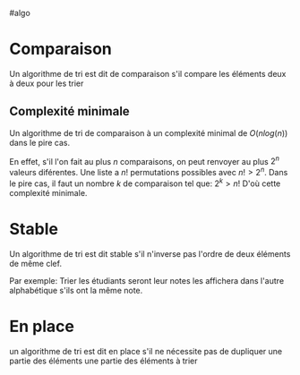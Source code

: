 #algo 
# Comparaison
Un algorithme de tri est dit de comparaison s'il compare les éléments deux à deux pour les trier

## Complexité minimale
Un algorithme de tri de comparaison à un complexité minimal de $O(nlog(n)$) dans le pire cas.

En effet, s'il l'on fait au plus $n$ comparaisons, on peut renvoyer au plus $2^n$ valeurs diférentes. Une liste a $n!$ permutations possibles avec $n! > 2^n$. Dans le pire cas, il faut un nombre $k$ de comparaison tel que: $2^k > n!$
D'où cette complexité minimale.

# Stable
Un algorithme de tri est dit stable s'il n'inverse pas l'ordre de deux éléments de même clef.

Par exemple: Trier les étudiants seront leur notes les affichera dans l'autre alphabétique s'ils ont la même note.

# En place
un algorithme de tri est dit en place s'il ne nécessite pas de dupliquer une partie des éléments une partie des éléments à trier 
